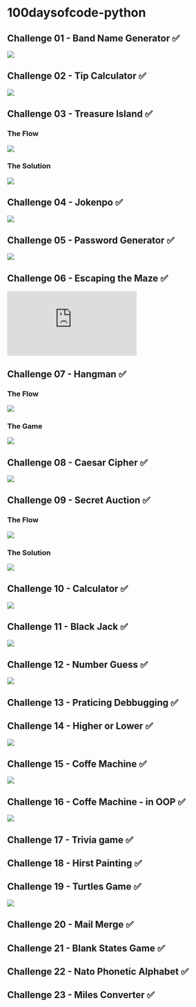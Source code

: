 # 100daysofcode-python

## Challenge 01 - Band Name Generator ✅

![](./assets/BandNameGenerator.gif)

## Challenge 02 - Tip Calculator ✅

![](./assets/TipCalculator.gif)

## Challenge 03 - Treasure Island ✅

### The Flow

![](./assets/TreasureIsland.png)

### The Solution

![](./assets/TreasureIsland.gif)

## Challenge 04 - Jokenpo ✅

![](./assets/Jokenpo.gif)

## Challenge 05 - Password Generator ✅

![](./assets/PasswordGenerator.gif)

## Challenge 06 - Escaping the Maze ✅

![Reeborg's World](https://reeborg.ca/reeborg.html?lang=en&mode=python&menu=worlds%2Fmenus%2Freeborg_intro_en.json&name=Maze&url=worlds%2Ftutorial_en%2Fmaze1.json)

## Challenge 07 - Hangman ✅

### The Flow

![](./assets/SolutionHangmanFlowchart.png)

### The Game

![](./assets/Hangman.gif)

## Challenge 08 - Caesar Cipher ✅

![](./assets/CaesarCipher.gif)

## Challenge 09 - Secret Auction ✅

### The Flow

![](./assets/SecretAuction.png)

### The Solution

![](./assets/SecretAuction.gif)

## Challenge 10 - Calculator ✅

![](./assets/Calculator.gif)

## Challenge 11 - Black Jack ✅

![](./assets/Blackjack.gif)

## Challenge 12 - Number Guess ✅

![](./assets/Numberguess.gif)

## Challenge 13 - Praticing Debbugging ✅

## Challenge 14 - Higher or Lower ✅

![](./assets/Higherlower.gif)

## Challenge 15 - Coffe Machine ✅

![](./assets/Coffeemachine.gif)

## Challenge 16 - Coffe Machine - in OOP ✅

![](./assets/Coffeemachine.gif)

## Challenge 17 - Trivia game ✅

## Challenge 18 - Hirst Painting ✅

## Challenge 19 - Turtles Game ✅
![](./assets/turtle_race.gif)

## Challenge 20 - Mail Merge ✅

## Challenge 21 - Blank States Game ✅

## Challenge 22 - Nato Phonetic Alphabet ✅

## Challenge 23 - Miles Converter ✅